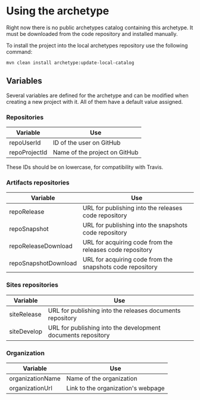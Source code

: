 # Using the archetype

Right now there is no public archetypes catalog containing this archetype. It must be downloaded from the code repository and installed manually.

To install the project into the local archetypes repository use the following command:

```
mvn clean install archetype:update-local-catalog
```

## Variables

Several variables are defined for the archetype and can be modified when creating a new project with it. All of them have a default value assigned.

### Repositories

|Variable|Use|
|---|---|
|repoUserId|ID of the user on GitHub|
|repoProjectId|Name of the project on GitHub|

These IDs should be on lowercase, for compatibility with Travis.

### Artifacts repositories

|Variable|Use|
|---|---|
|repoRelease|URL for publishing into the releases code repository|
|repoSnapshot|URL for publishing into the snapshots code repository|
|repoReleaseDownload|URL for acquiring code from the releases code repository|
|repoSnapshotDownload|URL for acquiring code from the snapshots code repository|

### Sites repositories

|Variable|Use|
|---|---|
|siteRelease|URL for publishing into the releases documents repository|
|siteDevelop|URL for publishing into the development documents repository|

### Organization

|Variable|Use|
|---|---|
|organizationName|Name of the organization|
|organizationUrl|Link to the organization's webpage|